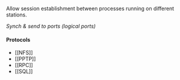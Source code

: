 Allow session establishment between processes running on different stations.

_Synch & send to ports (logical ports)_

#### Protocols
- [[NFS]]
- [[PPTP]]
- [[RPC]]
- [[SQL]]
